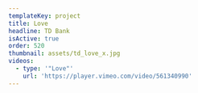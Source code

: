 ```yaml
---
templateKey: project
title: Love
headline: TD Bank
isActive: true
order: 520
thumbnail: assets/td_love_x.jpg
videos:
  - type: '"Love"'
    url: 'https://player.vimeo.com/video/561340990'
---
```

